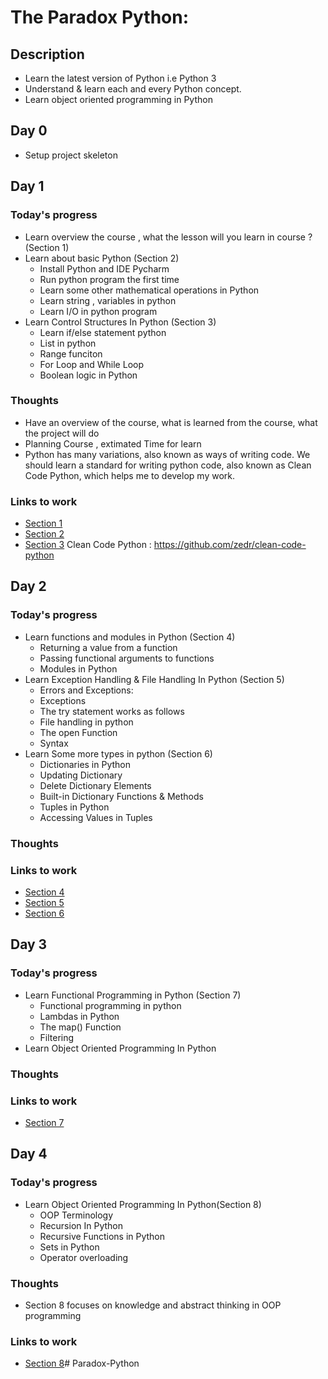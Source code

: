 # The Paradox Python:

## Description
- Learn the latest version of Python i.e Python 3
- Understand & learn each and every Python concept.
- Learn object oriented programming in Python

## Day 0
* Setup project skeleton
## Day 1
### Today's progress
- Learn overview the course , what the lesson will you learn in course ? (Section 1)
- Learn about basic Python (Section 2)
    - Install Python and IDE Pycharm
    - Run python program the first time
    - Learn some other mathematical operations
    in Python
    - Learn string , variables in python
    - Learn I/O in python program
- Learn Control Structures In Python (Section 3)
    - Learn if/else statement python
    - List in python
    - Range funciton
    - For Loop and While Loop
    - Boolean logic in Python
### Thoughts
- Have an overview of the course, what is learned from the course, what the project will do
- Planning Course , extimated Time for learn
- Python has many variations, also known as ways of writing code. We should learn a standard for writing python code, also known as Clean Code Python, which helps me to develop my work.
### Links to work
- [Section 1](section-01-introduction-the-course/README.md)
- [Section 2](section-02-basic-python-concepts/README.md)
- [Section 3](section-03-control-structures-in-python/README.md)
Clean Code Python : https://github.com/zedr/clean-code-python
## Day 2
### Today's progress
- Learn functions and modules in Python (Section 4)
    - Returning a value from a function
    - Passing functional arguments to functions
    - Modules in Python
- Learn Exception Handling & File Handling In Python (Section 5)
    -  Errors and Exceptions:
    -  Exceptions
    - The try statement works as follows
    - File handling in python
    - The open Function
    - Syntax
- Learn Some more types in python (Section 6)
    - Dictionaries in Python
    - Updating Dictionary
    - Delete Dictionary Elements
    - Built-in Dictionary Functions & Methods
    - Tuples in Python
    - Accessing Values in Tuples
### Thoughts
### Links to work
- [Section 4](section-04-functions-and-modules-in-python/README.md)
- [Section 5](section-05-exception-handling-&-file-handling-in-python/README.md)
- [Section 6](section-06-some-more-types-in-python/README.md)
## Day 3
### Today's progress
- Learn Functional Programming in Python (Section 7)
    - Functional programming in python
    - Lambdas in Python
    - The map() Function
    - Filtering
- Learn Object Oriented Programming In Python
### Thoughts
### Links to work
- [Section 7](section-07-functional-programming-in-python/README.md)
## Day 4
### Today's progress
- Learn Object Oriented Programming In Python(Section 8)
    - OOP Terminology
    - Recursion In Python
    - Recursive Functions in Python
    - Sets in Python
    - Operator overloading
### Thoughts
- Section 8 focuses on knowledge and abstract thinking in OOP programming
### Links to work
- [Section 8](section-08-object-oriented-programming-in-python/README.md)# Paradox-Python
